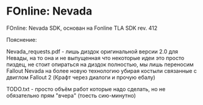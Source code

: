 # FOnline: Nevada
FOnline: Nevada SDK, основан на Fonline TLA SDK rev. 412

Пояснение:

Nevada_requests.pdf - лишь диздок оригинальной версии 2.0 для Невады, на то она и не выпущенная что некоторые идеи это просто пиздец, не стоит опираться на диздок полностью, мы лишь переносим Fallout Nevada на более новую технологию убирая костыли связанные с двиглом Fallout 2 (Крафт через диалоги и прочую ебалу)

TODO.txt - просто объём работ которые надо сделать, но не обязательно прям "вчера" (тоесть сию-минутно)
